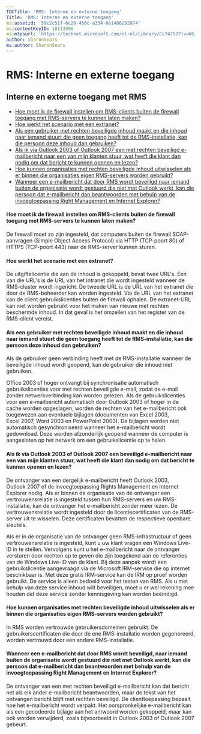 ```yaml
---
TOCTitle: 'RMS: Interne en externe toegang'
Title: 'RMS: Interne en externe toegang'
ms:assetid: '59c2c51f-6c20-450c-a334-0e1486292074'
ms:contentKeyID: 18113996
ms:mtpsurl: 'https://technet.microsoft.com/nl-nl/library/Cc747577(v=WS.10)'
author: SharonSears
ms.author: SharonSears
---
```


RMS: Interne en externe toegang
===============================

Interne en externe toegang met RMS
----------------------------------

-   [Hoe moet ik de firewall instellen om RMS-clients buiten de firewall toegang met RMS-servers te kunnen laten maken?](#bkmk_37)
-   [Hoe werkt het scenario met een extranet?](#bkmk_38)
-   [Als een gebruiker met rechten beveiligde inhoud maakt en die inhoud naar iemand stuurt die geen toegang heeft tot de RMS-installatie, kan die persoon deze inhoud dan gebruiken?](#bkmk_39)
-   [Als ik via Outlook 2003 of Outlook 2007 een met rechten beveiligd e-mailbericht naar een van mijn klanten stuur, wat heeft die klant dan nodig om dat bericht te kunnen openen en lezen?](#bkmk_40)
-   [Hoe kunnen organisaties met rechten beveiligde inhoud uitwisselen als er binnen die organisaties eigen RMS-servers worden gebruikt?](#bkmk_41)
-   [Wanneer een e-mailbericht dat door RMS wordt beveiligd naar iemand buiten de organisatie wordt gestuurd die niet met Outlook werkt, kan die persoon dat e-mailbericht dan beantwoorden met behulp van de invoegtoepassing Right Management en Internet Explorer?](#bkmk_42)

<span id="BKMK_37"></span>
#### Hoe moet ik de firewall instellen om RMS-clients buiten de firewall toegang met RMS-servers te kunnen laten maken?

De firewall moet zo zijn ingesteld, dat computers buiten de firewall SOAP-aanvragen (Simple Object Access Protocol) via HTTP (TCP-poort 80) of HTTPS (TCP-poort 443) naar de RMS-server kunnen sturen.

<span id="BKMK_38"></span>
#### Hoe werkt het scenario met een extranet?

De uitgiftelicentie die aan de inhoud is gekoppeld, bevat twee URL's. Een van die URL's is de URL van het intranet die wordt ingesteld wanneer de RMS-cluster wordt ingericht. De tweede URL is de URL van het extranet die door de RMS-beheerder kan worden ingesteld. Via de URL van het extranet kan de client gebruikslicenties buiten de firewall ophalen. De extranet-URL kan niet worden gebruikt voor het maken van nieuwe met rechten beschermde inhoud. In dat geval is het omzeilen van het register van de RMS-client vereist.

<span id="BKMK_39"></span>
#### Als een gebruiker met rechten beveiligde inhoud maakt en die inhoud naar iemand stuurt die geen toegang heeft tot de RMS-installatie, kan die persoon deze inhoud dan gebruiken?

Als de gebruiker geen verbinding heeft met de RMS-installatie wanneer de beveiligde inhoud wordt geopend, kan de gebruiker die inhoud niet gebruiken.

Office 2003 of hoger ontvangt bij synchronisatie automatisch gebruikslicenties voor met rechten beveiligde e-mail, zodat de e-mail zonder netwerkverbinding kan worden gelezen. Als de gebruikslicenties voor een e-mailbericht automatisch door Outlook 2003 of hoger in de cache worden opgeslagen, worden de rechten van het e-mailbericht ook toegewezen aan eventuele bijlagen (documenten van Excel 2003, Excel 2007, Word 2003 en PowerPoint 2003). De bijlagen worden niet automatisch gesynchroniseerd wanneer het e-mailbericht wordt gedownload. Deze worden afzonderlijk geopend wanneer de computer is aangesloten op het netwerk om een gebruikslicentie op te halen.

<span id="BKMK_40"></span>
#### Als ik via Outlook 2003 of Outlook 2007 een beveiligd e-mailbericht naar een van mijn klanten stuur, wat heeft die klant dan nodig om dat bericht te kunnen openen en lezen?

De ontvanger van een dergelijk e-mailbericht heeft Outlook 2003, Outlook 2007 of de invoegtoepassing Rights Management en Internet Explorer nodig. Als er binnen de organisatie van de ontvanger een vertrouwensrelatie is ingesteld tussen hun RMS-servers en uw RMS-installatie, kan de ontvanger het e-mailbericht zonder meer lezen. De vertrouwensrelatie wordt ingesteld door de licentiecertificaten van de RMS-server uit te wisselen. Deze certificaten bevatten de respectieve openbare sleutels.

Als er in de organisatie van de ontvanger geen RMS-infrastructuur of geen vertrouwensrelatie is ingesteld, kunt u uw klant vragen een Windows Live-ID in te stellen. Vervolgens kunt u het e-mailbericht naar de ontvanger versturen door rechten op te geven die zijn toegekend aan de referenties van de Windows Live-ID van de klant. Bij deze aanpak wordt een gebruikslicentie aangevraagd via de Microsoft IRM-service die op internet beschikbaar is. Met deze gratis IRM-service kan de IRM op proef worden gebruikt. De service is alleen bedoeld voor het testen van RMS. Als u met behulp van deze service inhoud wilt beveiligen, moet u er wel rekening mee houden dat deze service zonder kennisgeving kan worden beëindigd.

<span id="BKMK_41"></span>
#### Hoe kunnen organisaties met rechten beveiligde inhoud uitwisselen als er binnen die organisaties eigen RMS-servers worden gebruikt?

In RMS worden vertrouwde gebruikersdomeinen gebruikt. De gebruikerscertificaten die door de ene RMS-installatie worden gegenereerd, worden vertrouwd door een andere RMS-installatie.

<span id="BKMK_42"></span>
#### Wanneer een e-mailbericht dat door RMS wordt beveiligd, naar iemand buiten de organisatie wordt gestuurd die niet met Outlook werkt, kan die persoon dat e-mailbericht dan beantwoorden met behulp van de invoegtoepassing Right Management en Internet Explorer?

De ontvanger van een met rechten beveiligd e-mailbericht kan dat bericht net als elk ander e-mailbericht beantwoorden, maar de tekst van het ontvangen bericht blijft met rechten beveiligd. De clienttoepassing bepaalt hoe het e-mailbericht wordt verpakt. Het oorspronkelijke e-mailbericht kan als een gecodeerde bijlage aan het antwoord worden gekoppeld, maar kan ook worden verwijderd, zoals bijvoorbeeld in Outlook 2003 of Outlook 2007 gebeurt.
